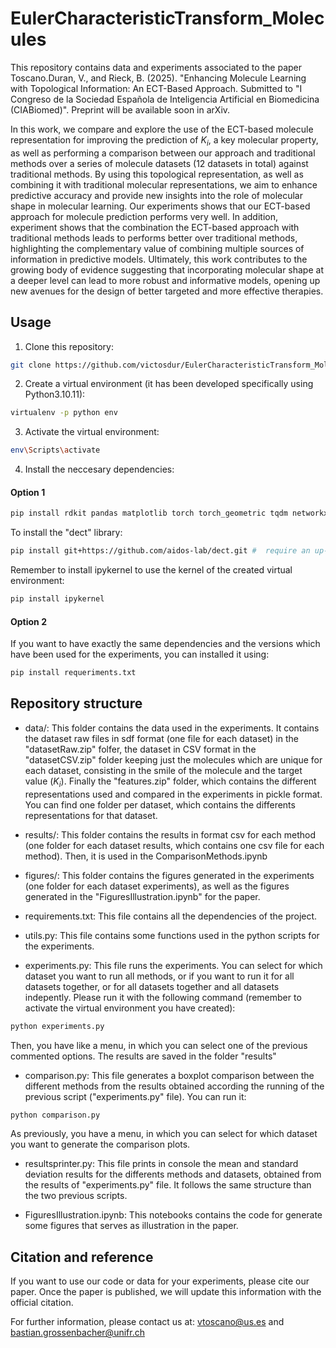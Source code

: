 # EulerCharacteristicTransform_Molecules
This repository contains data and experiments associated to the paper Toscano.Duran, V., and Rieck, B. (2025). "Enhancing Molecule Learning with Topological Information: An ECT-Based Approach. Submitted to "I Congreso de la Sociedad Española de Inteligencia Artificial en Biomedicina (CIABiomed)". Preprint will be available soon in arXiv.

In this work, we compare and explore the use of the ECT-based molecule representation for improving the prediction of $K_i$, a key molecular property, as well as performing a comparison between our approach and traditional methods over a series of molecule datasets (12 datasets in total) against traditional methods. By using this topological representation, as well as combining it with traditional molecular representations, we aim to enhance predictive accuracy and provide new insights into the role of molecular shape in molecular learning. Our experiments shows that our ECT-based approach for molecule prediction performs very well. In addition, experiment shows that the combination the ECT-based approach with traditional methods leads to performs better over traditional methods, highlighting the complementary value of combining multiple sources of information in predictive models. Ultimately, this work contributes to the growing body of evidence suggesting that incorporating molecular shape at a deeper level can lead to more robust and informative models, opening up new avenues for the design of better targeted and more effective therapies.


## Usage

1) Clone this repository:

```bash
git clone https://github.com/victosdur/EulerCharacteristicTransform_Molecules.git
```

2) Create a virtual environment (it has been developed specifically using Python3.10.11):

```bash
virtualenv -p python env
```

3) Activate the virtual environment:

```bash
env\Scripts\activate
```

4) Install the neccesary dependencies:

#### Option 1

```bash
pip install rdkit pandas matplotlib torch torch_geometric tqdm networkx seaborn xgboost scikit-learn questionary
```

To install the "dect" library:

```bash
pip install git+https://github.com/aidos-lab/dect.git #  require an up-to-date installation of PyTorch, either with (pip install torch torchvision torchaudio --index-url https://download.pytorch.org/whl/cu126) or without (pip install torch) CUDA support: 
```

Remember to install ipykernel to use the kernel of the created virtual environment:

```bash
pip install ipykernel
```

#### Option 2

If you want to have exactly the same dependencies and the versions which have been used for the experiments, you can installed it using:

```bash
pip install requeriments.txt
```

## Repository structure

- data/: This folder contains the data used in the experiments. It contains the dataset raw files in sdf format (one file for each dataset) in the "datasetRaw.zip" folfer, the dataset in CSV format in the "datasetCSV.zip" folder keeping just the molecules which are unique for each dataset, consisting in the smile of the molecule and the target value ($K_i$). Finally the "features.zip" folder, which contains the different representations used and compared in the experiments in pickle format. You can find one folder per dataset, which contains the differents representations for that dataset.

- results/: This folder contains the results in format csv for each method (one folder for each dataset results, which contains one csv file for each method). Then, it is used in the ComparisonMethods.ipynb

- figures/: This folder contains the figures generated in the experiments (one folder for each dataset experiments), as well as the figures generated in the "FiguresIllustration.ipynb" for the paper.

- requirements.txt: This file contains all the dependencies of the project.

- utils.py: This file contains some functions used in the python scripts for the experiments.

- experiments.py: This file runs the experiments. You can select for which dataset you want to run all methods, or if you want to run it for all datasets together, or for all datasets together and all datasets indepently. Please run it with the following command (remember to activate the virtual environment you have created):

```bash
python experiments.py
```

Then, you have like a menu, in which you can select one of the previous commented options. The results are saved in the folder "results"

- comparison.py: This file generates a boxplot comparison between the different methods from the results obtained according the running of the previous script ("experiments.py" file). You can run it:

```bash
python comparison.py
```
As previously, you have a menu, in which you can select for which dataset you want to generate the comparison plots.

- resultsprinter.py: This file prints in console the mean and standard deviation results for the differents methods and datasets, obtained from the results of "experiments.py" file. It follows the same structure than the two previous scripts.

- FiguresIllustration.ipynb: This notebooks contains the code for generate some figures that serves as illustration in the paper.

## Citation and reference

If you want to use our code or data for your experiments, please cite our paper. Once the paper is published, we will update this information with the official citation.

For further information, please contact us at: vtoscano@us.es and bastian.grossenbacher@unifr.ch